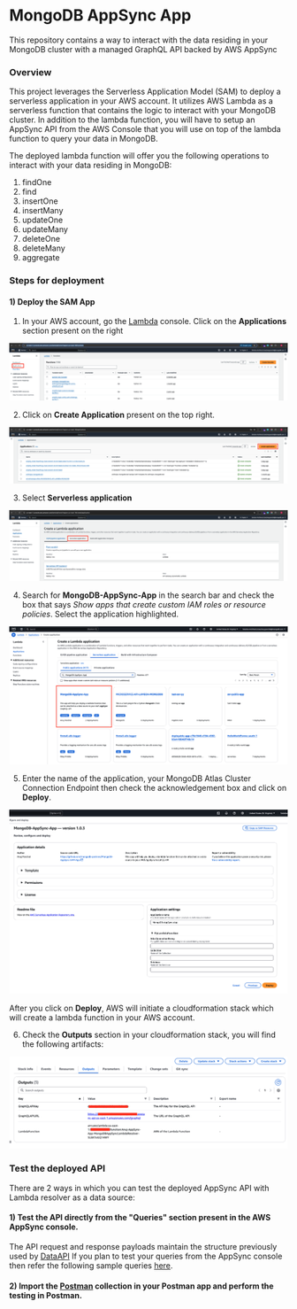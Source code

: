 # MongoDB AppSync App

This repository contains a way to interact with the data residing in your MongoDB cluster with a managed GraphQL API backed by AWS AppSync

### Overview

This project leverages the Serverless Application Model (SAM) to deploy a serverless application in your AWS account. It utilizes AWS Lambda as a serverless function that contains the logic to interact with your MongoDB cluster. In addition to the lambda function, you will have to setup an AppSync API from the AWS Console that you will use on top of the lambda function to query your data in MongoDB.

The deployed lambda function will offer you the following operations to interact with your data residing in MongoDB:
1. findOne
2. find
3. insertOne
4. insertMany
5. updateOne
6. updateMany
7. deleteOne
8. deleteMany
9. aggregate

### Steps for deployment 

#### 1) Deploy the SAM App

1) In your AWS account, go the [Lambda](https://us-east-1.console.aws.amazon.com/lambda/home?region=us-east-1#/functions) console. Click on the **Applications** section present on the right

![alt text](<images/Lambda_Applications.png>)

2) Click on **Create Application** present on the top right.

![alt text](<images/Create_Application.png>)

3) Select **Serverless application**

![alt text](<images/Serverless_Applications.png>)

4) Search for **MongoDB-AppSync-App** in the search bar and check the box that says *Show apps that create custom IAM roles or resource policies*. Select the application highlighted.

![alt text](<images/AppSync_App.png>)

5) Enter the name of the application, your MongoDB Atlas Cluster Connection Endpoint then check the acknowledgement box and click on **Deploy**.

![alt text](<images/App_Deployment.png>)

After you click on **Deploy**, AWS will initiate a cloudformation stack which will create a lambda function in your AWS account.

6) Check the **Outputs** section in your cloudformation stack, you will find the following artifacts:

![alt text](/images/CF_Outputs.png)

### Test the deployed API

There are 2 ways in which you can test the deployed AppSync API with Lambda resolver as a data source:
#### 1) Test the API directly from the "Queries" section present in the AWS AppSync console.

The API request and response payloads maintain the structure previously used by [DataAPI](https://www.mongodb.com/docs/atlas/app-services/data-api/openapi)
If you plan to test your queries from the AppSync console then refer the following sample queries [here](/QUERIES.md).

#### 2) Import the [Postman](/postman.json) collection in your Postman app and perform the testing in Postman.